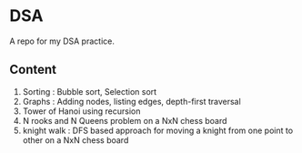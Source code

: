 # DSA
A repo for my DSA practice.

## Content
1. Sorting : Bubble sort, Selection sort
2. Graphs : Adding nodes, listing edges, depth-first traversal
3. Tower of Hanoi using recursion
4. N rooks and N Queens problem on a NxN chess board
5. knight walk : DFS based approach for moving a knight from one point to other on a NxN chess board
